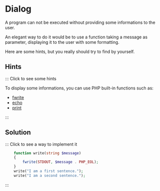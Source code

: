 # Dialog

A program can not be executed without providing some informations to the user.

An elegant way to do it would be to use a function taking a message as parameter,
displaying it to the user with some formatting.

Here are some hints, but you really should try to find by yourself.

## Hints

::: Click to see some hints

To display some informations, you can use PHP built-in functions such as:

- [fwrite](https://www.php.net/manual/fr/function.fwrite.php)
- [echo](https://www.php.net/manual/fr/function.echo.php)
- [print](https://www.php.net/manual/fr/function.print.php)

:::

## Solution

::: Click to see a way to implement it

```php runnable
    function write(string $message)
    {
        fwrite(STDOUT, $message . PHP_EOL);
    }
    write("I am a first sentence.");
    write("I am a second sentence.");
```

:::
